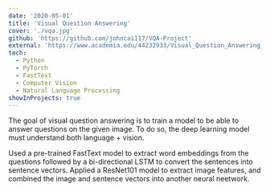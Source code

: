 ```yaml
---
date: '2020-05-01'
title: 'Visual Question Answering'
cover: './vqa.jpg'
github: 'https://github.com/johncai117/VQA-Project'
external: 'https://www.academia.edu/44232933/Visual_Question_Answering_using_LSTM_and_ResNet'
tech:
  - Python
  - PyTorch
  - FastText
  - Computer Vision
  - Natural Language Processing
showInProjects: true
---
```


The goal of visual question answering is to train a model to be able to answer questions on the given image. To do so, the deep learning model must understand both language + vision.

Used a pre-trained FastText model to extract word embeddings from the questions followed by a bi-directional LSTM to convert the sentences into sentence vectors. Applied a ResNet101 model to extract image features, and combined the image and sentence vectors into another neural neetwork.
